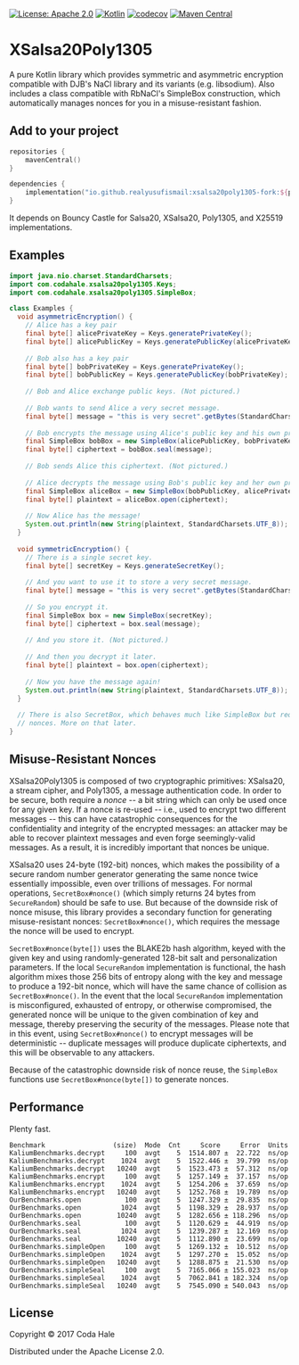 [![License: Apache 2.0](https://img.shields.io/badge/License-Apache%202.0-blue.svg)](https://opensource.org/licenses/Apache-2.0)
[![Kotlin](https://img.shields.io/badge/kotlin-1.7.20-blue.svg?logo=kotlin)](http://kotlinlang.org)
[![codecov](https://codecov.io/gh/YDWK/xsalsa20poly1305-fork/branch/master/graph/badge.svg?token=LKIA8T6N6J)](https://codecov.io/gh/YDWK/xsalsa20poly1305-fork)
[![Maven Central](https://maven-badges.herokuapp.com/maven-central/io.github.realyusufismail/xsalsa20poly1305-fork/badge.svg)](https://maven-badges.herokuapp.com/maven-central/io.github.realyusufismail/xsalsa20poly1305-fork)

# XSalsa20Poly1305

A pure Kotlin library which provides symmetric and asymmetric encryption compatible with DJB's NaCl
library and its variants (e.g. libsodium). Also includes a class compatible with RbNaCl's SimpleBox
construction, which automatically manages nonces for you in a misuse-resistant fashion.

## Add to your project

```kotlin
repositories {
    mavenCentral()
}

dependencies {
    implementation("io.github.realyusufismail:xsalsa20poly1305-fork:${project.version}")
}
```

It depends on Bouncy Castle for Salsa20, XSalsa20, Poly1305, and X25519 implementations.

## Examples

```java
import java.nio.charset.StandardCharsets;
import com.codahale.xsalsa20poly1305.Keys;
import com.codahale.xsalsa20poly1305.SimpleBox;

class Examples {
  void asymmetricEncryption() {
    // Alice has a key pair
    final byte[] alicePrivateKey = Keys.generatePrivateKey();
    final byte[] alicePublicKey = Keys.generatePublicKey(alicePrivateKey);
    
    // Bob also has a key pair
    final byte[] bobPrivateKey = Keys.generatePrivateKey();
    final byte[] bobPublicKey = Keys.generatePublicKey(bobPrivateKey);
    
    // Bob and Alice exchange public keys. (Not pictured.)
    
    // Bob wants to send Alice a very secret message. 
    final byte[] message = "this is very secret".getBytes(StandardCharsets.UTF_8);
    
    // Bob encrypts the message using Alice's public key and his own private key
    final SimpleBox bobBox = new SimpleBox(alicePublicKey, bobPrivateKey);
    final byte[] ciphertext = bobBox.seal(message);
    
    // Bob sends Alice this ciphertext. (Not pictured.)
    
    // Alice decrypts the message using Bob's public key and her own private key.
    final SimpleBox aliceBox = new SimpleBox(bobPublicKey, alicePrivateKey);
    final byte[] plaintext = aliceBox.open(ciphertext);
    
    // Now Alice has the message!
    System.out.println(new String(plaintext, StandardCharsets.UTF_8));
  }
 
  void symmetricEncryption() {
    // There is a single secret key.
    final byte[] secretKey = Keys.generateSecretKey();  
   
    // And you want to use it to store a very secret message.
    final byte[] message = "this is very secret".getBytes(StandardCharsets.UTF_8);
   
    // So you encrypt it.
    final SimpleBox box = new SimpleBox(secretKey);
    final byte[] ciphertext = box.seal(message);
    
    // And you store it. (Not pictured.)
    
    // And then you decrypt it later.
    final byte[] plaintext = box.open(ciphertext);
    
    // Now you have the message again!
    System.out.println(new String(plaintext, StandardCharsets.UTF_8));
  }
  
  // There is also SecretBox, which behaves much like SimpleBox but requires you to manage your own
  // nonces. More on that later.
}
```

## Misuse-Resistant Nonces

XSalsa20Poly1305 is composed of two cryptographic primitives: XSalsa20, a stream cipher, and
Poly1305, a message authentication code. In order to be secure, both require a _nonce_ -- a bit
string which can only be used once for any given key. If a nonce is re-used -- i.e., used to encrypt
two different messages -- this can have catastrophic consequences for the confidentiality and
integrity of the encrypted messages: an attacker may be able to recover plaintext messages and even
forge seemingly-valid messages. As a result, it is incredibly important that nonces be unique.

XSalsa20 uses 24-byte (192-bit) nonces, which makes the possibility of a secure random number
generator generating the same nonce twice essentially impossible, even over trillions of messages.
For normal operations, `SecretBox#nonce()` (which simply returns 24 bytes from `SecureRandom`)
should be safe to use. But because of the downside risk of nonce misuse, this library provides a
secondary function for generating misuse-resistant nonces: `SecretBox#nonce()`, which requires the
message the nonce will be used to encrypt.

`SecretBox#nonce(byte[])` uses the BLAKE2b hash algorithm, keyed with the given key and using
randomly-generated 128-bit salt and personalization parameters. If the local `SecureRandom`
implementation is functional, the hash algorithm mixes those 256 bits of entropy along with the key
and message to produce a 192-bit nonce, which will have the same chance of collision as
`SecretBox#nonce()`. In the event that the local `SecureRandom` implementation is misconfigured,
exhausted of entropy, or otherwise compromised, the generated nonce will be unique to the given
combination of key and message, thereby preserving the security of the messages. Please note that in
this event, using `SecretBox#nonce()` to encrypt messages will be deterministic -- duplicate
messages will produce duplicate ciphertexts, and this will be observable to any attackers.

Because of the catastrophic downside risk of nonce reuse, the `SimpleBox` functions use
`SecretBox#nonce(byte[])` to generate nonces.

## Performance

Plenty fast.

```
Benchmark                 (size)  Mode  Cnt     Score     Error  Units
KaliumBenchmarks.decrypt     100  avgt    5  1514.807 ±  22.722  ns/op
KaliumBenchmarks.decrypt    1024  avgt    5  1522.446 ±  39.799  ns/op
KaliumBenchmarks.decrypt   10240  avgt    5  1523.473 ±  57.312  ns/op
KaliumBenchmarks.encrypt     100  avgt    5  1257.149 ±  37.157  ns/op
KaliumBenchmarks.encrypt    1024  avgt    5  1254.206 ±  37.659  ns/op
KaliumBenchmarks.encrypt   10240  avgt    5  1252.768 ±  19.789  ns/op
OurBenchmarks.open           100  avgt    5  1247.329 ±  29.835  ns/op
OurBenchmarks.open          1024  avgt    5  1198.329 ±  28.937  ns/op
OurBenchmarks.open         10240  avgt    5  1282.656 ± 118.296  ns/op
OurBenchmarks.seal           100  avgt    5  1120.629 ±  44.919  ns/op
OurBenchmarks.seal          1024  avgt    5  1239.287 ±  12.169  ns/op
OurBenchmarks.seal         10240  avgt    5  1112.890 ±  23.699  ns/op
OurBenchmarks.simpleOpen     100  avgt    5  1269.132 ±  10.512  ns/op
OurBenchmarks.simpleOpen    1024  avgt    5  1297.270 ±  15.052  ns/op
OurBenchmarks.simpleOpen   10240  avgt    5  1288.875 ±  21.530  ns/op
OurBenchmarks.simpleSeal     100  avgt    5  7165.066 ± 155.023  ns/op
OurBenchmarks.simpleSeal    1024  avgt    5  7062.841 ± 182.324  ns/op
OurBenchmarks.simpleSeal   10240  avgt    5  7545.090 ± 540.043  ns/op
```

## License

Copyright © 2017 Coda Hale

Distributed under the Apache License 2.0.
